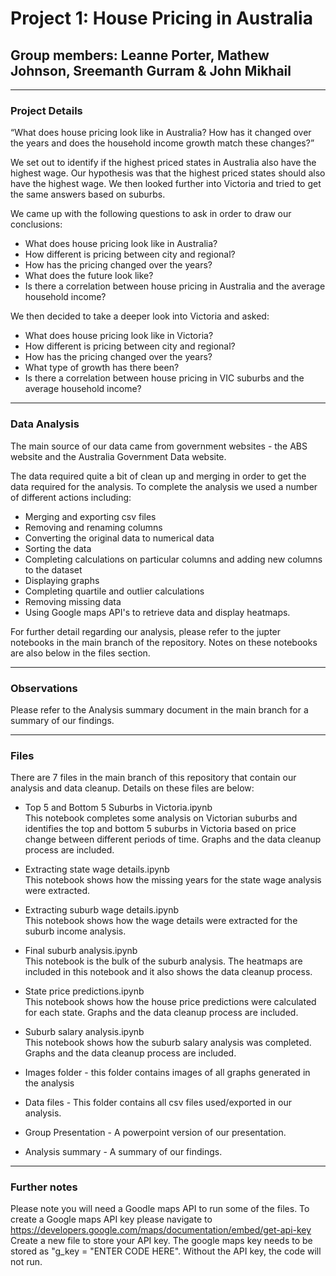 # Project 1: House Pricing in Australia

## Group members: Leanne Porter, Mathew Johnson, Sreemanth Gurram & John Mikhail

---

### Project Details
“What does house pricing look like in Australia? How has it changed over the years and does the household income growth match these changes?”

We set out to identify if the highest priced states in Australia also have the highest wage. 
Our hypothesis was that the highest priced states should also have the highest wage.
We then looked further into Victoria and tried to get the same answers based on suburbs.

We came up with the following questions to ask in order to draw our conclusions:

* What does house pricing look like in Australia?
* How different is pricing between city and regional?
* How has the pricing changed over the years?
* What does the future look like?
* Is there a correlation between house pricing in Australia and the average household income?

We then decided to take a deeper look into Victoria and asked:
* What does house pricing look like in Victoria?
* How different is pricing between city and regional?
* How has the pricing changed over the years?
* What type of growth has there been?
* Is there a correlation between house pricing in VIC suburbs and the average household income?

----

### Data Analysis
The main source of our data came from government websites - the ABS website and the Australia Government Data website.

The data required quite a bit of clean up and merging in order to get the data required for the analysis.
To complete the analysis we used a number of different actions including:

* Merging and exporting csv files
* Removing and renaming columns
* Converting the original data to numerical data
* Sorting the data
* Completing calculations on particular columns and adding new columns to the dataset
* Displaying graphs
* Completing quartile and outlier calculations
* Removing missing data
* Using Google maps API's to retrieve data and display heatmaps.

For further detail regarding our analysis, please refer to the jupter notebooks in the main branch of the repository.
Notes on these notebooks are also below in the files section.

---
### Observations

Please refer to the Analysis summary document in the main branch for a summary of our findings.

---
### Files
There are 7 files in the main branch of this repository that contain our analysis and data cleanup.
Details on these files are below:

* Top 5 and Bottom 5 Suburbs in Victoria.ipynb 
<br />This notebook completes some analysis on Victorian suburbs and identifies the top and bottom 5 suburbs in Victoria based on price change between different periods of time. Graphs and the data cleanup process are included.
  
* Extracting state wage details.ipynb
<br />This notebook shows how the missing years for the state wage analysis were extracted.
  
* Extracting suburb wage details.ipynb
<br />This notebook shows how the wage details were extracted for the suburb income analysis.

* Final suburb analysis.ipynb
<br />This notebook is the bulk of the suburb analysis. The heatmaps are included in this notebook and it also shows the data cleanup process.

* State price predictions.ipynb 
<br />This notebook shows how the house price predictions were calculated for each state. Graphs and the data cleanup process are included.
  
* Suburb salary analysis.ipynb
<br />This notebook shows how the suburb salary analysis was completed. Graphs and the data cleanup process are included.
  
* Images folder - this folder contains images of all graphs generated in the analysis
* Data files - This folder contains all csv files used/exported in our analysis.
* Group Presentation - A powerpoint version of our presentation.
* Analysis summary - A summary of our findings.
 
 ---
### Further notes
Please note you will need a Goodle maps API to run some of the files.
To create a Google maps API key please navigate to https://developers.google.com/maps/documentation/embed/get-api-key
Create a new file to store your API key. The google maps key needs to be stored as "g_key = "ENTER CODE HERE". Without the API key, the code will not run.




